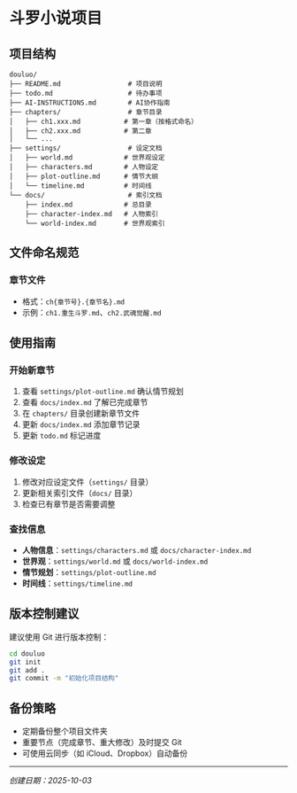 # 斗罗小说项目

## 项目结构

```
douluo/
├── README.md                 # 项目说明
├── todo.md                   # 待办事项
├── AI-INSTRUCTIONS.md        # AI协作指南
├── chapters/                 # 章节目录
│   ├── ch1.xxx.md           # 第一章（按格式命名）
│   ├── ch2.xxx.md           # 第二章
│   └── ...
├── settings/                 # 设定文档
│   ├── world.md             # 世界观设定
│   ├── characters.md        # 人物设定
│   ├── plot-outline.md      # 情节大纲
│   └── timeline.md          # 时间线
└── docs/                     # 索引文档
    ├── index.md             # 总目录
    ├── character-index.md   # 人物索引
    └── world-index.md       # 世界观索引
```

## 文件命名规范

### 章节文件
- 格式：`ch{章节号}.{章节名}.md`
- 示例：`ch1.重生斗罗.md`、`ch2.武魂觉醒.md`

## 使用指南

### 开始新章节
1. 查看 `settings/plot-outline.md` 确认情节规划
2. 查看 `docs/index.md` 了解已完成章节
3. 在 `chapters/` 目录创建新章节文件
4. 更新 `docs/index.md` 添加章节记录
5. 更新 `todo.md` 标记进度

### 修改设定
1. 修改对应设定文件（`settings/` 目录）
2. 更新相关索引文件（`docs/` 目录）
3. 检查已有章节是否需要调整

### 查找信息
- **人物信息**：`settings/characters.md` 或 `docs/character-index.md`
- **世界观**：`settings/world.md` 或 `docs/world-index.md`
- **情节规划**：`settings/plot-outline.md`
- **时间线**：`settings/timeline.md`

## 版本控制建议

建议使用 Git 进行版本控制：
```bash
cd douluo
git init
git add .
git commit -m "初始化项目结构"
```

## 备份策略

- 定期备份整个项目文件夹
- 重要节点（完成章节、重大修改）及时提交 Git
- 可使用云同步（如 iCloud、Dropbox）自动备份

---
*创建日期：2025-10-03*
